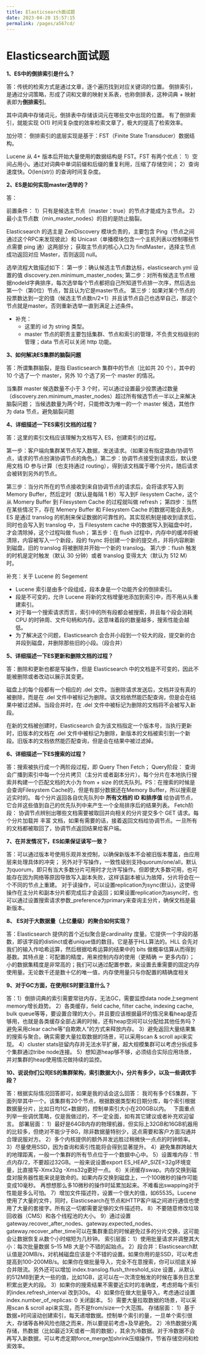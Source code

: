 ```yaml
---
title: Elasticsearch面试题
date: 2023-04-20 15:57:15
permalink: /pages/a567cd/
---
```


# Elasticsearch面试题

**1、ES中的倒排索引是什么？**

答：传统的检索方式是通过文章，逐个遍历找到对应关键词的位置。
倒排索引，是通过分词策略，形成了词和文章的映射关系表，也称倒排表，这种词典 + 映射表即为**倒排索引**。

其中词典中存储词元，倒排表中存储该词元在哪些文中出现的位置。
有了倒排索引，就能实现 O(1) 时间复杂度的效率检索文章了，极大的提高了检索效率。

加分项：
倒排索引的底层实现是基于：FST（Finite State Transducer）数据结构。

Lucene 从 4+ 版本后开始大量使用的数据结构是 FST。FST 有两个优点：
1）空间占用小。通过对词典中单词前缀和后缀的重复利用，压缩了存储空间；
2）查询速度快。O(len(str)) 的查询时间复杂度。

**2、ES是如何实现master选举的？**

答：

前置条件：
1）只有是候选主节点（master：true）的节点才能成为主节点。
2）最小主节点数（min_master_nodes）的目的是防止脑裂。

Elasticsearch 的选主是 ZenDiscovery 模块负责的，主要包含 Ping（节点之间通过这个RPC来发现彼此）和 Unicast（单播模块包含一个主机列表以控制哪些节点需要 ping 通）这两部分；
获取主节点的核心入口为 findMaster，选择主节点成功返回对应 Master，否则返回 null。

选举流程大致描述如下：
第一步：确认候选主节点数达标，elasticsearch.yml 设置的值 discovery.zen.minimum_master_nodes;
第二步：对所有候选主节点根据nodeId字典排序，每次选举每个节点都把自己所知道节点排一次序，然后选出第一个（第0位）节点，暂且认为它是master节点。
第三步：如果对某个节点的投票数达到一定的值（候选主节点数n/2+1）并且该节点自己也选举自己，那这个节点就是master。否则重新选举一直到满足上述条件。

- 补充：
  - 这里的 id 为 string 类型。
  - master 节点的职责主要包括集群、节点和索引的管理，不负责文档级别的管理；data 节点可以关闭 http 功能。

**3、如何解决ES集群的脑裂问题**

答：所谓集群脑裂，是指 Elasticsearch 集群中的节点（比如共 20 个），其中的 10 个选了一个 master，另外 10 个选了另一个 master 的情况。

当集群 master 候选数量不小于 3 个时，可以通过设置最少投票通过数量（discovery.zen.minimum_master_nodes）超过所有候选节点一半以上来解决脑裂问题；
当候选数量为两个时，只能修改为唯一的一个 master 候选，其他作为 data 节点，避免脑裂问题

**4、详细描述一下ES索引文档的过程？**

答：这里的索引文档应该理解为文档写入 ES，创建索引的过程。

第一步：客户端向集群某节点写入数据，发送请求。（如果没有指定路由/协调节点，请求的节点扮演协调节点的角色。）
​        第二步：协调节点接受到请求后，默认使用文档 ID 参与计算（也支持通过 routing），得到该文档属于哪个分片。随后请求会被转到另外的节点。

第三步：当分片所在的节点接收到来自协调节点的请求后，会将请求写入到 Memory Buffer，然后定时（默认是每隔 1 秒）写入到F ilesystem Cache，这个从 Momery Buffer 到 Filesystem Cache 的过程就叫做 refresh；
第四步：当然在某些情况下，存在 Memery Buffer 和 Filesystem Cache 的数据可能会丢失，ES 是通过 translog 的机制来保证数据的可靠性的。其实现机制是接收到请求后，同时也会写入到 translog 中，当 Filesystem cache 中的数据写入到磁盘中时，才会清除掉，这个过程叫做 flush；
第五步：在 flush 过程中，内存中的缓冲将被清除，内容被写入一个新段，段的 fsync 将创建一个新的提交点，并将内容刷新到磁盘，旧的 translog 将被删除并开始一个新的 translog。
第六步：flush 触发的时机是定时触发（默认 30 分钟）或者 translog 变得太大（默认为 512 M）时。

补充：关于 Lucene 的 Segement

- Lucene 索引是由多个段组成，段本身是一个功能齐全的倒排索引。
- 段是不可变的，允许 Lucene 将新的文档增量地添加到索引中，而不用从头重建索引。
- 对于每一个搜索请求而言，索引中的所有段都会被搜索，并且每个段会消耗 CPU 的时钟周、文件句柄和内存。这意味着段的数量越多，搜索性能会越低。
- 为了解决这个问题，Elasticsearch 会合并小段到一个较大的段，提交新的合并段到磁盘，并删除那些旧的小段。（段合并）

**5、详细描述一下ES更新和删除文档的过程？**

答：删除和更新也都是写操作，但是 Elasticsearch 中的文档是不可变的，因此不能被删除或者改动以展示其变更。

磁盘上的每个段都有一个相应的 .del 文件。当删除请求发送后，文档并没有真的被删除，而是在 .del 文件中被标记为删除。该文档依然能匹配查询，但是会在结果中被过滤掉。当段合并时，在 .del 文件中被标记为删除的文档将不会被写入新段。

在新的文档被创建时，Elasticsearch 会为该文档指定一个版本号，当执行更新时，旧版本的文档在 .del 文件中被标记为删除，新版本的文档被索引到一个新段。旧版本的文档依然能匹配查询，但是会在结果中被过滤掉。

**6、详细描述一下ES搜索的过程？**

答：搜索被执行成一个两阶段过程，即 Query Then Fetch；
Query阶段：
查询会广播到索引中每一个分片拷贝（主分片或者副本分片）。每个分片在本地执行搜索并构建一个匹配文档的大小为 from + size 的优先队列。PS：在搜索的时候是会查询Filesystem Cache的，但是有部分数据还在Memory Buffer，所以搜索是近实时的。
每个分片返回各自优先队列中 **所有文档的 ID 和排序值** 给协调节点，它合并这些值到自己的优先队列中来产生一个全局排序后的结果列表。
Fetch阶段：
协调节点辨别出哪些文档需要被取回并向相关的分片提交多个 GET 请求。每个分片加载并 丰富 文档，如果有需要的话，接着返回文档给协调节点。一旦所有的文档都被取回了，协调节点返回结果给客户端。

**7、在并发情况下，ES如果保证读写一致？**

答：可以通过版本号使用乐观并发控制，以确保新版本不会被旧版本覆盖，由应用层来处理具体的冲突；
另外对于写操作，一致性级别支持quorum/one/all，默认为quorum，即只有当大多数分片可用时才允许写操作。但即使大多数可用，也可能存在因为网络等原因导致写入副本失败，这样该副本被认为故障，分片将会在一个不同的节点上重建。
对于读操作，可以设置replication为sync(默认)，这使得操作在主分片和副本分片都完成后才会返回；如果设置replication为async时，也可以通过设置搜索请求参数_preference为primary来查询主分片，确保文档是最新版本。

**8、 ES对于大数据量（上亿量级）的聚合如何实现？**

答：Elasticsearch 提供的首个近似聚合是cardinality 度量。它提供一个字段的基数，即该字段的distinct或者unique值的数目。它是基于HLL算法的。HLL 会先对我们的输入作哈希运算，然后根据哈希运算的结果中的 bits 做概率估算从而得到基数。其特点是：可配置的精度，用来控制内存的使用（更精确 ＝ 更多内存）；小的数据集精度是非常高的；我们可以通过配置参数，来设置去重需要的固定内存使用量。无论数千还是数十亿的唯一值，内存使用量只与你配置的精确度相关

**9、对于GC方面，在使用ES时要注意什么？**

答：1）倒排词典的索引需要常驻内存，无法GC，需要监控data node上segment memory增长趋势。
2）各类缓存，field cache, filter cache, indexing cache, bulk queue等等，要设置合理的大小，并且要应该根据最坏的情况来看heap是否够用，也就是各类缓存全部占满的时候，还有heap空间可以分配给其他任务吗？避免采用clear cache等“自欺欺人”的方式来释放内存。
3）避免返回大量结果集的搜索与聚合。确实需要大量拉取数据的场景，可以采用scan & scroll api来实现。
4）cluster stats驻留内存并无法水平扩展，超大规模集群可以考虑分拆成多个集群通过tribe node连接。
5）想知道heap够不够，必须结合实际应用场景，并对集群的heap使用情况做持续的监控。

**10、说说你们公司ES的集群架构，索引数据大小，分片有多少，以及一些调优手段？**

答：根据实际情况回答即可，如果是我的话会这么回答：
我司有多个ES集群，下面列举其中一个。该集群有20个节点，根据数据类型和日期分库，每个索引根据数据量分片，比如日均1亿+数据的，控制单索引大小在200GB以内。　
下面重点列举一些调优策略，仅是我做过的，不一定全面，如有其它建议或者补充欢迎留言。
部署层面：
1）最好是64GB内存的物理机器，但实际上32GB和16GB机器用的比较多，但绝对不能少于8G，除非数据量特别少，这点需要和客户方面沟通并合理说服对方。
2）多个内核提供的额外并发远胜过稍微快一点点的时钟频率。
3）尽量使用SSD，因为查询和索引性能将会得到显著提升。
4）避免集群跨越大的地理距离，一般一个集群的所有节点位于一个数据中心中。
5）设置堆内存：节点内存/2，不要超过32GB。一般来说设置export ES_HEAP_SIZE=32g环境变量，比直接写-Xmx32g -Xms32g更好一点。
6）关闭缓存swap。内存交换到磁盘对服务器性能来说是致命的。如果内存交换到磁盘上，一个100微秒的操作可能变成10毫秒。 再想想那么多10微秒的操作时延累加起来。不难看出swapping对于性能是多么可怕。
7）增加文件描述符，设置一个很大的值，如65535。Lucene使用了大量的文件，同时，Elasticsearch在节点和HTTP客户端之间进行通信也使用了大量的套接字。所有这一切都需要足够的文件描述符。
8）不要随意修改垃圾回收器（CMS）和各个线程池的大小。
9）通过设置gateway.recover_after_nodes、gateway.expected_nodes、gateway.recover_after_time可以在集群重启的时候避免过多的分片交换，这可能会让数据恢复从数个小时缩短为几秒钟。
索引层面：
1）使用批量请求并调整其大小：每次批量数据 5–15 MB 大是个不错的起始点。
2）段合并：Elasticsearch默认值是20MB/s，对机械磁盘应该是个不错的设置。如果你用的是SSD，可以考虑提高到100-200MB/s。如果你在做批量导入，完全不在意搜索，你可以彻底关掉合并限流。另外还可以增加 index.translog.flush_threshold_size 设置，从默认的512MB到更大一些的值，比如1GB，这可以在一次清空触发的时候在事务日志里积累出更大的段。
3）如果你的搜索结果不需要近实时的准确度，考虑把每个索引的index.refresh_interval 改到30s。
4）如果你在做大批量导入，考虑通过设置index.number_of_replicas: 0 关闭副本。
5）需要大量拉取数据的场景，可以采用scan & scroll api来实现，而不是from/size一个大范围。
存储层面：
1）基于数据+时间滚动创建索引，每天递增数据。控制单个索引的量，一旦单个索引很大，存储等各种风险也随之而来，所以要提前考虑+及早避免。
2）冷热数据分离存储，热数据（比如最近3天或者一周的数据），其余为冷数据。对于冷数据不会再写入新数据，可以考虑定期force_merge加shrink压缩操作，节省存储空间和检索效率。